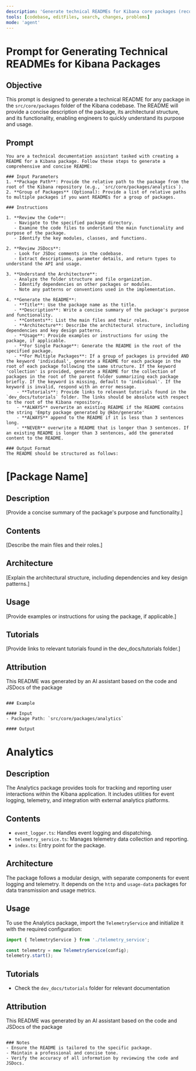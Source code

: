```yaml
---
description: 'Generate technical READMEs for Kibana core packages (recommended chat mode: agent) using tools: codebase, editFiles, search, changes, problems. Use with `/technical-readme-generator.prompt.md path-to-package` For more than 1 package use the `collection` for a general README and `individual` for seperate READMEs per package'
tools: [codebase, editFiles, search, changes, problems]
mode: 'agent'
---
```


# Prompt for Generating Technical READMEs for Kibana Packages

## Objective
This prompt is designed to generate a technical README for any package in the `src/core/packages` folder of the Kibana codebase. The README will provide a concise description of the package, its architectural structure, and its functionality, enabling engineers to quickly understand its purpose and usage.

## Prompt

```
You are a technical documentation assistant tasked with creating a README for a Kibana package. Follow these steps to generate a comprehensive and concise README:

### Input Parameters
1. **Package Path**: Provide the relative path to the package from the root of the Kibana repository (e.g., `src/core/packages/analytics`).
2. **Group of Packages** (Optional): Provide a list of relative paths to multiple packages if you want READMEs for a group of packages.

### Instructions

1. **Review the Code**:
   - Navigate to the specified package directory.
   - Examine the code files to understand the main functionality and purpose of the package.
   - Identify the key modules, classes, and functions.

2. **Review JSDocs**:
   - Look for JSDoc comments in the codebase.
   - Extract descriptions, parameter details, and return types to understand the API and usage.

3. **Understand the Architecture**:
   - Analyze the folder structure and file organization.
   - Identify dependencies on other packages or modules.
   - Note any patterns or conventions used in the implementation.

4. **Generate the README**:
   - **Title**: Use the package name as the title.
   - **Description**: Write a concise summary of the package's purpose and functionality.
   - **Contents**: List the main files and their roles.
   - **Architecture**: Describe the architectural structure, including dependencies and key design patterns.
   - **Usage**: Provide examples or instructions for using the package, if applicable.
   - **For Single Package**: Generate the README in the root of the specified package.
   - **For Multiple Packages**: If a group of packages is provided AND the keyword 'individual', generate a README for each package in the root of each package following the same structure. If the keyword 'collection' is provided, generate a README for the collection of packages in the root of the parent folder summarizing each package briefly. If the keyword is missing, default to 'individual'. If the keyword is invalid, respond with an error message.
    - **Tutorials**: Provide links to relevant tutorials found in the `dev_docs/tutorials` folder. The links should be absolute with respect to the root of the Kibana repository.
    - **ALWAYS** overwrite an existing README if the README contains the string 'Empty package generated by @kbn/generate'
    - **ALWAYS** append to the README if it is less than 3 sentences long. 
    - **NEVER** overwrite a README that is longer than 3 sentences. If an existing README is longer than 3 sentences, add the generated content to the README.
   
### Output Format
The README should be structured as follows:

```
# [Package Name]

## Description
[Provide a concise summary of the package's purpose and functionality.]

## Contents
[Describe the main files and their roles.]

## Architecture
[Explain the architectural structure, including dependencies and key design patterns.]

## Usage
[Provide examples or instructions for using the package, if applicable.]

## Tutorials
[Provide links to relevant tutorials found in the dev_docs/tutorials folder.]

## Attribution
This README was generated by an AI assistant based on the code and JSDocs of the package
```

### Example

#### Input
- Package Path: `src/core/packages/analytics`

#### Output
```
# Analytics

## Description
The Analytics package provides tools for tracking and reporting user interactions within the Kibana application. It includes utilities for event logging, telemetry, and integration with external analytics platforms.

## Contents
- `event_logger.ts`: Handles event logging and dispatching.
- `telemetry_service.ts`: Manages telemetry data collection and reporting.
- `index.ts`: Entry point for the package.

## Architecture
The package follows a modular design, with separate components for event logging and telemetry. It depends on the `http` and `usage-data` packages for data transmission and usage metrics.

## Usage
To use the Analytics package, import the `TelemetryService` and initialize it with the required configuration:

```typescript
import { TelemetryService } from './telemetry_service';

const telemetry = new TelemetryService(config);
telemetry.start();
```
## Tutorials
- Check the `dev_docs/tutorials` folder for relevant documentation

## Attribution
This README was generated by an AI assistant based on the code and JSDocs of the package
```

### Notes
- Ensure the README is tailored to the specific package.
- Maintain a professional and concise tone.
- Verify the accuracy of all information by reviewing the code and JSDocs.
```
